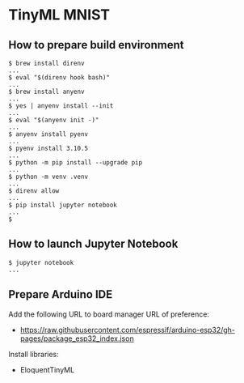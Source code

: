 # TinyML MNIST

## How to prepare build environment

```shell-session
$ brew install direnv
...
$ eval "$(direnv hook bash)"
...
$ brew install anyenv
...
$ yes | anyenv install --init
...
$ eval "$(anyenv init -)"
...
$ anyenv install pyenv
...
$ pyenv install 3.10.5
...
$ python -m pip install --upgrade pip
...
$ python -m venv .venv
...
$ direnv allow
...
$ pip install jupyter notebook
...
$
```

## How to launch Jupyter Notebook

```shell-session
$ jupyter notebook
...
```

## Prepare Arduino IDE

Add the following URL to board manager URL of preference:

- <https://raw.githubusercontent.com/espressif/arduino-esp32/gh-pages/package_esp32_index.json>

Install libraries:

- EloquentTinyML
